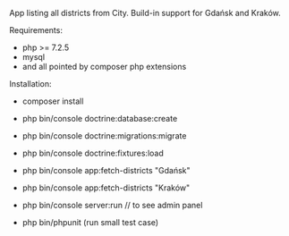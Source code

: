App listing all districts from City. Build-in support for Gdańsk and Kraków. 

Requirements: 

* php >= 7.2.5
* mysql
* and all pointed by composer php extensions

Installation:

* composer install
* php bin/console doctrine:database:create
* php bin/console doctrine:migrations:migrate
* php bin/console doctrine:fixtures:load
* php bin/console app:fetch-districts "Gdańsk"
* php bin/console app:fetch-districts "Kraków"

* php bin/console server:run // to see admin panel
* php bin/phpunit (run small test case)
